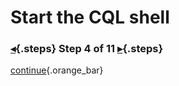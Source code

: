 <div class="top">

# Start the CQL shell
### [◂](command:katapod.loadPage?step3){.steps} Step 4 of 11 [▸](command:katapod.loadPage?step5){.steps}
</div>



[continue](command:katapod.loadPage?step5){.orange_bar}